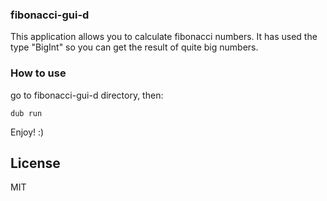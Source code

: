 ### fibonacci-gui-d

This application allows you to calculate fibonacci numbers.
It has used the type "BigInt" so you can get the result of quite big numbers.

### How to use

go to fibonacci-gui-d directory, then:
```
dub run
```
Enjoy! :)

## License
MIT